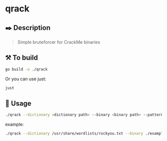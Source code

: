 # qrack

## ✒️ Description

> Simple bruteforcer for CrackMe binaries

## ⚒️ To build

```sh
go build -o ./qrack
```

Or you can use just:

```sh
just
```

## 📖 Usage

```sh
./qrack --dictionary <dictionary path> --binary <binary path> --pattern <flag pattern>
```

example:

```sh
./qrack --dictionary /usr/share/wordlists/rockyou.txt --binary ./example_crackme/test_crackme --pattern "Password"
```

